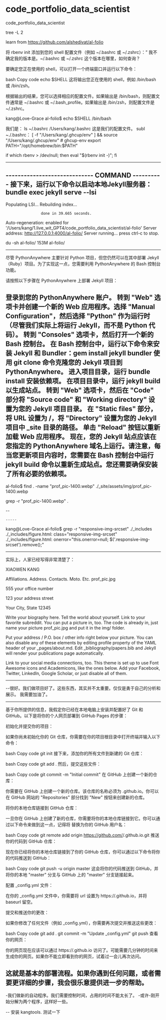 # code_portfolio_data_scientist
code_portfolio_data_scientist


 tree -L 2


learn from https://github.com/alshedivat/al-folio


将 rbenv init 添加到您的 shell 配置文件（例如 ~/.bashrc 或 ~/.zshrc）：” 我不确定我的版本是。~/.bashrc 或 ~/.zshrc 这个版本在哪里，如何查询？

要确定您正在使用的 shell，可以打开一个终端窗口并运行以下命令：

bash
Copy code
echo $SHELL
这将输出您正在使用的 shell，例如 /bin/bash 或 /bin/zsh。


根据输出的结果，您可以选择相应的配置文件。如果输出是 /bin/bash，则配置文件通常是 ~/.bashrc 或 ~/.bash_profile。如果输出是 /bin/zsh，则配置文件是 ~/.zshrc。

kang@Love-Grace al-folio$ echo $SHELL
/bin/bash

我们是：
ls ~/.bashrc
/Users/kang/.bashrc
这是我们的配置文件。
subl ~./.bashrc：
[ -f "/Users/kang/.ghcup/env" ] && source "/Users/kang/.ghcup/env" # ghcup-env
export PATH="/opt/homebrew/bin:$PATH"

if which rbenv > /dev/null; then eval "$(rbenv init -)"; fi

----
----------------------------- COMMAND ----------
接下来，运行以下命令以启动本地Jekyll服务器：
bundle exec jekyll serve --lsi
-----------------------------
  Populating LSI... 
Rebuilding index... 
                    
                    done in 39.665 seconds.
 Auto-regeneration: enabled for '/Users/kang/1.live_wit_GPT4/code_portfolio_data_scientist/al-folio'
    Server address: http://127.0.0.1:4000/al-folio/
  Server running... press ctrl-c to stop.

 du -sh al-folio/
153M	al-folio/


---
尽管 PythonAnywhere 主要针对 Python 项目，但您仍然可以在其中部署 Jekyll（Ruby）项目。为了实现这一点，您需要利用 PythonAnywhere 的 Bash 控制台功能。

请按照以下步骤在 PythonAnywhere 上部署 Jekyll 项目：

登录到您的 PythonAnywhere 账户。
转到 "Web" 选项卡并创建一个新的 Web 应用程序。选择 "Manual Configuration"，然后选择 "Python" 作为运行时（尽管我们实际上将运行 Jekyll，而不是 Python 代码）。
转到 "Consoles" 选项卡，然后打开一个新的 Bash 控制台。
在 Bash 控制台中，运行以下命令来安装 Jekyll 和 Bundler：gem install jekyll bundler
使用 git clone 命令克隆您的 Jekyll 项目到 PythonAnywhere。
进入项目目录，运行 bundle install 安装依赖项。
在项目目录中，运行 jekyll build 以生成站点。
转到 "Web" 选项卡，然后在 "Code" 部分将 "Source code" 和 "Working directory" 设置为您的 Jekyll 项目目录。
在 "Static files" 部分，将 URL 设置为 /，将 "Directory" 设置为您的 Jekyll 项目中 _site 目录的路径。
单击 "Reload" 按钮以重新加载 Web 应用程序。
现在，您的 Jekyll 站点应该在您指定的 PythonAnywhere 域名上运行。请注意，每当您更新项目内容时，您需要在 Bash 控制台中运行 jekyll build 命令以重新生成站点。您还需要确保安装了所有必要的依赖项。
----
al-folio$ find . -name "prof_pic-1400.webp"
./_site/assets/img/prof_pic-1400.webp

grep -r "prof_pic-1400.webp" .

--
    <source class="responsive-img-srcset" media="(max-width: 480px)" srcset="/al-folio/assets/img/prof_pic-480.webp"></source>
    <source class="responsive-img-srcset" media="(max-width: 800px)" srcset="/al-folio/assets/img/prof_pic-800.webp"></source>
    <source class="responsive-img-srcset" media="(max-width: 1400px)" srcset="/al-folio/assets/img/prof_pic-1400.webp"></source>
    
    -----


kang@Love-Grace al-folio$ grep -r "responsive-img-srcset" ./_includes
./_includes/figure.html:        class="responsive-img-srcset"
./_includes/figure.html:      onerror="this.onerror=null; $('.responsive-img-srcset').remove();"


---

实际上，人家已经写得非常清楚了：

XIAOWEN KANG

Affiliations. Address. Contacts. Moto. Etc.
prof_pic.jpg

555 your office number

123 your address street

Your City, State 12345

Write your biography here. Tell the world about yourself. Link to your favorite subreddit. You can put a picture in, too. The code is already in, just name your picture prof_pic.jpg and put it in the img/ folder.

Put your address / P.O. box / other info right below your picture. You can also disable any of these elements by editing profile property of the YAML header of your _pages/about.md. Edit _bibliography/papers.bib and Jekyll will render your publications page automatically.

Link to your social media connections, too. This theme is set up to use Font Awesome icons and Academicons, like the ones below. Add your Facebook, Twitter, LinkedIn, Google Scholar, or just disable all of them.

-----

--很好。我们做项目好了。这些东西，其实并不太重要。仅仅是勇于自己的分析和展示。 
我需要加油了。 



---

基于你所提供的信息，我假定你已经在本地电脑上安装并配置好了 Git 和 GitHub。以下是将你的个人网页部署到 GitHub Pages 的步骤：

初始化并提交你的项目：

如果你尚未初始化你的 Git 仓库，你需要在你的项目根目录中打开终端并输入以下命令：

bash
Copy code
git init
接下来，添加你的所有文件到新建的 Git 仓库：

bash
Copy code
git add .
然后，提交这些文件：

bash
Copy code
git commit -m "Initial commit"
在 GitHub 上创建一个新的仓库：

你需要在 GitHub 上创建一个新的仓库。该仓库的名称必须为 <your-github-username>.github.io。你可以在 GitHub 网站的 "Repositories" 部分找到 "New" 按钮来创建新的仓库。

将你的本地仓库链接到 GitHub 仓库：

一旦你在 GitHub 上创建了新的仓库，你需要将你的本地仓库链接到它。你可以通过以下命令来做到这一点，记得将 <your-github-username> 替换为你的 GitHub 用户名：

bash
Copy code
git remote add origin https://github.com/<your-github-username>/<your-github-username>.github.io.git
推送你的代码到 GitHub 仓库：

现在你已经将你的本地仓库链接到了你的 GitHub 仓库，你可以通过以下命令将你的代码推送到 GitHub：

bash
Copy code
git push -u origin master
这会将你的代码推送到 GitHub，并将你的本地 "master" 分支与 GitHub 上的 "master" 分支链接起来。

配置 _config.yml 文件：

在你的 _config.yml 文件中，你需要将 url 设置为 https://<your-github-username>.github.io，并将 baseurl 留空。

提交和推送你的更改：

如果你修改了任何文件（例如 _config.yml），你需要再次提交并推送这些更改：

bash
Copy code
git add .
git commit -m "Update _config.yml"
git push
查看你的网页：

你的网页现在应该可以通过 https://<your-github-username>.github.io 访问了。可能需要几分钟的时间来生成你的网页。如果你不能立即看到你的网页，试着过一会儿再次访问。

这就是基本的部署流程。如果你遇到任何问题，或者需要更详细的步骤，我会很乐意提供进一步的帮助。
----
-我们做新的自动程序。我们需要控制时间，占用的时间不能太长了。 
-或许-刚开始分解为两个程序，这样好一些。



--
安装 kangtools. 测试一下